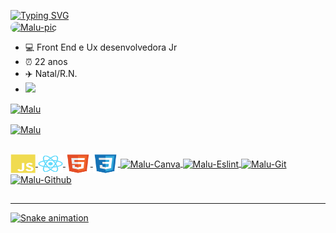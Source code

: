 [![Typing SVG](https://readme-typing-svg.herokuapp.com?font=roboto&size=26&duration=6000&color=E72EF7&center=true&vCenter=true&multiline=true&lines=Ol%C3%A1!+Me+chamo+Maria+Luiza++++)](https://git.io/typing-svg)
<br/>
  <a href="https://picasion.com/"><img src="https://i.picasion.com/pic92/0246a171525e83cbe746d22b017c23b3.gif" align="center" height="250" style="border-radius:50px;" alt="Malu-pic" /></a><br /><a href="https://picasion.com/"></a>
- 💻 Front End e Ux desenvolvedora Jr
- ⏰ 22 anos
- ✈️  Natal/R.N.
-   <a href="https://www.linkedin.com/in/maria-luiza-costaa" target="_blank"><img src="https://img.shields.io/badge/-LinkedIn-%230077B5?style=for-the-badge&logo=linkedin&logoColor=white" target="_blank"></a> 
<div align="left">
  <a href="https://github.com/MariaLuizaSantana">
   <p align="left"><img align="center" src="https://github-readme-stats.vercel.app/api?username=MariaLuizaSantana&show_icons=true&locale=pt-br&theme=radical" alt="Malu" /></p>
<p align="left">
  <img align="center" src="https://github-readme-streak-stats.herokuapp.com/?user=MariaLuizaSantana&theme=tokyonight" alt="Malu"/>
</p>
</div>
<div style="display: inline_block"><br>
  <img align="center" alt="Malu-Js" height="30" width="40" src="https://raw.githubusercontent.com/devicons/devicon/master/icons/javascript/javascript-plain.svg">
  <img align="center" alt="Malu-React" height="30" width="40" src="https://raw.githubusercontent.com/devicons/devicon/master/icons/react/react-original.svg">
  <img align="center" alt="Malu-HTML" height="30" width="40" src="https://raw.githubusercontent.com/devicons/devicon/master/icons/html5/html5-original.svg">
  <img align="center" alt="Malu-CSS" height="30" width="40" src="https://raw.githubusercontent.com/devicons/devicon/master/icons/css3/css3-original.svg">
  <img align="center" alt="Malu-Canva" height="30" width="40" src = "https://cdn.jsdelivr.net/gh/devicons/devicon/icons/canva/canva-original.svg">
  <img align="center" alt="Malu-Eslint" height="30" width="40" src = "https://cdn.jsdelivr.net/gh/devicons/devicon/icons/eslint/eslint-original.svg">
  <img align="center" alt="Malu-Git" height="30" width="40" src = "https://cdn.jsdelivr.net/gh/devicons/devicon/icons/git/git-original.svg">
  <img align="center" alt="Malu-Github" height="30" width="40" src = "https://cdn.jsdelivr.net/gh/devicons/devicon/icons/github/github-original.svg">
</div>
  
  ##

---
![Snake animation](https://github.com/MariaLuizaSantana/MariaLuizaSantana/blob/output/github-contribution-grid-snake.svg)
